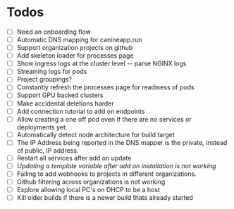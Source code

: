 # Todos
- [ ] Need an onboarding flow
- [ ] Automatic DNS mapping for canineapp.run
- [ ] Support organization projects on github
- [ ] Add skeleton loader for processes page
- [ ] Show ingress logs at the cluster level -- parse NGINX logs
- [ ] Streaming logs for pods
- [ ] Project groupings?
- [ ] Constantly refresh the processes page for readiness of pods
- [ ] Support GPU backed clusters
- [ ] Make accidental deletions harder
- [ ] Add connection tutorial to add on endpoints
- [ ] Allow creating a one off pod even if there are no services or deployments yet.
- [ ] Automatically detect node architecture for build target
- [ ] The IP Address being reported in the DNS mapper is the private, instead of public, IP address.
- [ ] Restart all services after add on update
- [ ] *Updating a template variable after add on installation is not working*
- [ ] Failing to add webhooks to projects in different organizations.
- [ ] Github filtering across organizations is not working
- [ ] Explore allowing local PC's on DHCP to be a host
- [ ] Kill older builds if there is a newer build thats already started